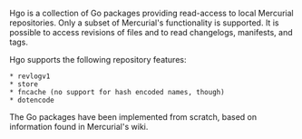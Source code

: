 Hgo is a collection of Go packages providing read-access to
local Mercurial repositories. Only a subset of Mercurial's
functionality is supported. It is possible to access revisions
of files and to read changelogs, manifests, and tags.

Hgo supports the following repository features:

	* revlogv1
	* store
	* fncache (no support for hash encoded names, though)
	* dotencode

The Go packages have been implemented from scratch, based
on information found in Mercurial's wiki.
